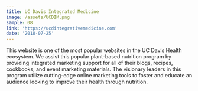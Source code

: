 ```yaml
---
title: UC Davis Integrated Medicine
image: /assets/UCDIM.png
sample: 08
link: 'https://ucdintegrativemedicine.com'
date: '2018-07-25'
---
```

This website is one of the most popular websites in the UC Davis Health ecosystem. We assist this popular plant-based nutrition program by providing integrated marketing support for all of their blogs, recipes, cookbooks, and event marketing materials. The visionary leaders in this program utilize cutting-edge online marketing tools to foster and educate an audience looking to improve their health through nutrition.
